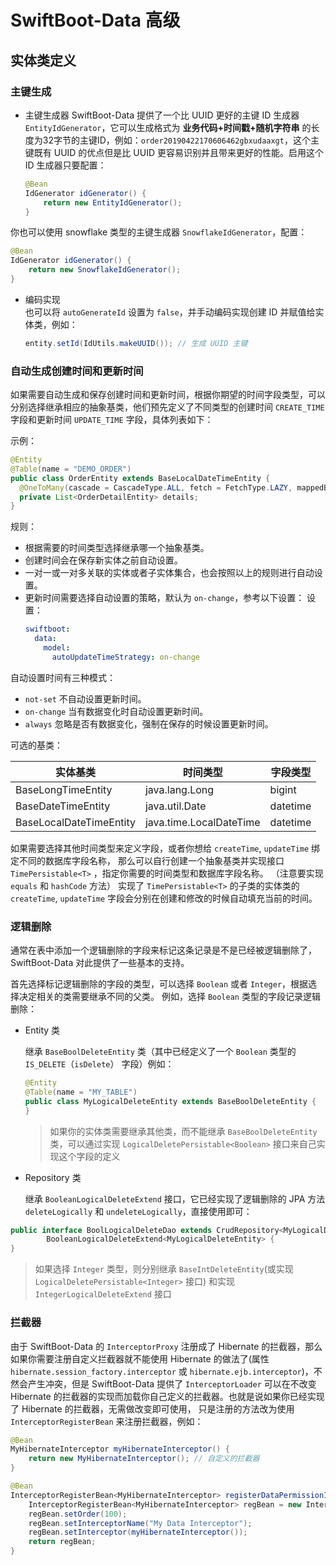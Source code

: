 # SwiftBoot-Data 高级

## 实体类定义

### 主键生成


* 主键生成器
  SwiftBoot-Data 提供了一个比 UUID 更好的主键 ID 生成器 `EntityIdGenerator`，它可以生成格式为 **业务代码+时间戳+随机字符串** 的长度为32字节的主键ID，例如：`order20190422170606462gbxudaaxgt`，这个主键既有 UUID 的优点但是比 UUID 更容易识别并且带来更好的性能。启用这个 ID 生成器只要配置：


  ```java
  @Bean
  IdGenerator idGenerator() {
      return new EntityIdGenerator();
  }
  ```

你也可以使用 snowflake 类型的主键生成器 `SnowflakeIdGenerator`，配置：

  ```java
  @Bean
  IdGenerator idGenerator() {
      return new SnowflakeIdGenerator();
  }
  ```

* 编码实现  
  也可以将 `autoGenerateId` 设置为 `false`，并手动编码实现创建 ID 并赋值给实体类，例如：


  ```java
  entity.setId(IdUtils.makeUUID()); // 生成 UUID 主键
  ```


### 自动生成创建时间和更新时间

如果需要自动生成和保存创建时间和更新时间，根据你期望的时间字段类型，可以分别选择继承相应的抽象基类，他们预先定义了不同类型的创建时间 `CREATE_TIME` 字段和更新时间 `UPDATE_TIME` 字段，具体列表如下：

示例：

  ```java
  @Entity
  @Table(name = "DEMO_ORDER")
  public class OrderEntity extends BaseLocalDateTimeEntity {
    @OneToMany(cascade = CascadeType.ALL, fetch = FetchType.LAZY, mappedBy = "order", orphanRemoval = true)
    private List<OrderDetailEntity> details;
  }
  ```


规则：
* 根据需要的时间类型选择继承哪一个抽象基类。
* 创建时间会在保存新实体之前自动设置。
* 一对一或一对多关联的实体或者子实体集合，也会按照以上的规则进行自动设置。
* 更新时间需要选择自动设置的策略，默认为 `on-change`，参考以下设置：
设置：
  ```yaml
  swiftboot:
    data:
      model:
        autoUpdateTimeStrategy: on-change
  ```
自动设置时间有三种模式：
* `not-set` 不自动设置更新时间。
* `on-change` 当有数据变化时自动设置更新时间。
* `always` 忽略是否有数据变化，强制在保存的时候设置更新时间。


可选的基类：

|实体基类|时间类型|字段类型
| --- | --- | --- |
|BaseLongTimeEntity|java.lang.Long|bigint|
|BaseDateTimeEntity|java.util.Date|datetime|
|BaseLocalDateTimeEntity|java.time.LocalDateTime|datetime|



如果需要选择其他时间类型来定义字段，或者你想给 `createTime`, `updateTime` 绑定不同的数据库字段名称，
那么可以自行创建一个抽象基类并实现接口 `TimePersistable<T>` ，指定你需要的时间类型和数据库字段名称。 （注意要实现 `equals` 和 `hashCode` 方法）
实现了 `TimePersistable<T>` 的子类的实体类的 `createTime`, `updateTime` 字段会分别在创建和修改的时候自动填充当前的时间。


### 逻辑删除

通常在表中添加一个逻辑删除的字段来标记这条记录是不是已经被逻辑删除了，SwiftBoot-Data 对此提供了一些基本的支持。

首先选择标记逻辑删除的字段的类型，可以选择 `Boolean` 或者 `Integer`，根据选择决定相关的类需要继承不同的父类。 例如，选择 `Boolean` 类型的字段记录逻辑删除：

* Entity 类

  继承 `BaseBoolDeleteEntity` 类（其中已经定义了一个 `Boolean` 类型的 `IS_DELETE`（`isDelete`） 字段）例如：

  ```java
  @Entity
  @Table(name = "MY_TABLE")
  public class MyLogicalDeleteEntity extends BaseBoolDeleteEntity {
  }
  ```

  > 如果你的实体类需要继承其他类，而不能继承 `BaseBoolDeleteEntity` 类，可以通过实现 `LogicalDeletePersistable<Boolean>` 接口来自己实现这个字段的定义

* Repository 类

  继承 `BooleanLogicalDeleteExtend` 接口，它已经实现了逻辑删除的 JPA 方法 `deleteLogically` 和 `undeleteLogically`，直接使用即可：

```java
public interface BoolLogicalDeleteDao extends CrudRepository<MyLogicalDeleteEntity, String>,
        BooleanLogicalDeleteExtend<MyLogicalDeleteEntity> {
}
```

> 如果选择 `Integer` 类型，则分别继承 `BaseIntDeleteEntity`(或实现 `LogicalDeletePersistable<Integer>` 接口) 和实现 `IntegerLogicalDeleteExtend` 接口


### 拦截器

由于 SwiftBoot-Data 的 `InterceptorProxy` 注册成了 Hibernate 的拦截器，那么如果你需要注册自定义拦截器就不能使用 Hibernate 的做法了(属性 `hibernate.session_factory.interceptor` 或 `hibernate.ejb.interceptor`)，不然会产生冲突，但是 SwiftBoot-Data
提供了 `InterceptorLoader` 可以在不改变 Hibernate 的拦截器的实现而加载你自己定义的拦截器。也就是说如果你已经实现了 Hibernate 的拦截器，无需做改变即可使用，
只是注册的方法改为使用 `InterceptorRegisterBean` 来注册拦截器，例如：

```java
@Bean
MyHibernateInterceptor myHibernateInterceptor() {
    return new MyHibernateInterceptor(); // 自定义的拦截器
}

@Bean
InterceptorRegisterBean<MyHibernateInterceptor> registerDataPermissionInterceptor() {
    InterceptorRegisterBean<MyHibernateInterceptor> regBean = new InterceptorRegisterBean<>();
    regBean.setOrder(100);
    regBean.setInterceptorName("My Data Interceptor");
    regBean.setInterceptor(myHibernateInterceptor());
    return regBean;
}
```